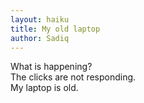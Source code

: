 ```yaml
---
layout: haiku
title: My old laptop
author: Sadiq 
---
```


What is happening?<br>
The clicks are not responding.<br>
My laptop is old.<br>